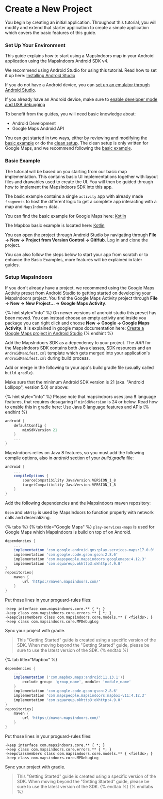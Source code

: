 # Create a New Project

You begin by creating an initial application. Throughout this tutorial, you will modify and extend that starter application to create a simple application which covers the basic features of this guide.

### Set Up Your Environment[​](https://docs.mapsindoors.com/getting-started/android/v4/new-project#set-up-your-environment) <a href="#set-up-your-environment" id="set-up-your-environment"></a>

This guide explains how to start using a MapsIndoors map in your Android application using the MapsIndoors Android SDK v4.

We recommend using Android Studio for using this tutorial. Read how to set it up here: [Installing Android Studio](https://developer.android.com/studio/install)

If you do not have a Android device, you can [set up an emulator through Android Studio](https://developer.android.com/studio/run/emulator).

If you already have an Android device, make sure to [enable developer mode and USB debugging](https://developer.android.com/studio/debug/dev-options#enable)

To benefit from the guides, you will need basic knowledge about:

* Android Development
* Google Maps Android API

You can get started in two ways, either by reviewing and modifying the [basic example](https://github.com/MapsPeople/MapsIndoors-Android-Examples/tree/main/Google\_Maps/mapsindoorsgettingstartedbasickotlin) or do the [clean setup](https://docs.mapsindoors.com/getting-started/android/v4/new-project#setup-mapsindoors). The clean setup is only written for Google Maps, and we recommend following the [basic example](https://github.com/MapsPeople/MapsIndoors-Android-Examples/tree/main/Google\_Maps/mapsindoorsgettingstartedbasickotlin).

### Basic Example[​](https://docs.mapsindoors.com/getting-started/android/v4/new-project#basic-example) <a href="#basic-example" id="basic-example"></a>

The tutorial will be based on you starting from our basic map implementation. This contains basic UI implementations together with layout files and drawables used to create the UI. You will then be guided through how to implement the MapsIndoors SDK into this app.

The basic example contains a single `activity` app with already made `fragments` to host the different logic to get a complete app interacting with a map and `MapsIndoors` data.

You can find the basic example for Google Maps here: [Kotlin](https://github.com/MapsPeople/MapsIndoors-Android-Examples/tree/main/Google\_Maps/mapsindoorsgettingstartedbasickotlin)

The Mapbox basic example is located here: [Kotlin](https://github.com/MapsPeople/MapsIndoors-Android-Examples/tree/main/MapBox/mapsindoorsgettingstartedbasickotlin)

You can open the project through Android Studio by navigating through **File -> New -> Project from Version Control -> GitHub**. Log in and clone the project.

You can also follow the steps below to start your app from scratch or to enhance the Basic Examples, more features will be explained in later guides.

### Setup MapsIndoors[​](https://docs.mapsindoors.com/getting-started/android/v4/new-project#setup-mapsindoors) <a href="#setup-mapsindoors" id="setup-mapsindoors"></a>

If you don't already have a project, we recommend using the Google Maps Activity preset from Android Studio to getting started on developing your MapsIndoors project. You find the Google Maps Activity project through **File -> New -> New Project... -> Google Maps Activity**.

{% hint style="info" %}
On newer versions of android studio this preset has been moved. You can instead choose an empty activity and inside you package you can right click and choose **New -> Google -> Google Maps Activity**. It is explained in google maps documentation here: [Create a Google Maps project in Android Studio](https://developers.google.com/maps/documentation/android-sdk/start#create-project)
{% endhint %}

Add the MapsIndoors SDK as a dependency to your project. The _AAR_ for the MapsIndoors SDK contains both Java classes, SDK resources and an `AndroidManifest.xml` template which gets merged into your application's `AndroidManifest.xml` during build process.

Add or merge in the following to your app's build gradle file (usually called `build.gradle`).

Make sure that the minimum Android SDK version is 21 (aka. "Android Lollipop", version 5.0) or above:

{% hint style="info" %}
Please note that mapsindoors uses java 8 language features, that requires desugaring if `minSdkVersion` is 24 or below. Read how to enable this in gradle here: [Use Java 8 language features and APIs](https://developer.android.com/studio/write/java8-support)
{% endhint %}

```gradle
android {
    defaultConfig {
        minSdkVersion 21
    }
    ...
}
```

MapsIndoors relies on Java 8 features, so you must add the following compile options, also in _android_ section of your _build.gradle_ file:

```gradle
android {
    ...
    compileOptions {
        sourceCompatibility JavaVersion.VERSION_1_8
        targetCompatibility JavaVersion.VERSION_1_8
    }
}
```

Add the following dependencies and the MapsIndoors maven repository:

`Gson` and `okhttp` is used by MapsIndoors to function properly with network calls and deserializing.

{% tabs %}
{% tab title="Google Maps" %}
`play-services-maps` is used for Google Maps which MapsIndoors is build on top of on Android.

```gradle
dependencies {
    ...
    implementation 'com.google.android.gms:play-services-maps:17.0.0'
    implementation 'com.google.code.gson:gson:2.8.6'
    implementation 'com.mapspeople.mapsindoors:googlemaps:4.12.3'
    implementation 'com.squareup.okhttp3:okhttp:4.9.0'
}
repositories{
    maven {
        url 'https://maven.mapsindoors.com/'
    }
}
```

Put those lines in your proguard-rules files:

```properties
-keep interface com.mapsindoors.core.** { *; }
-keep class com.mapsindoors.core.errors.** { *; }
-keepclassmembers class com.mapsindoors.core.models.** { <fields>; }
-keep class com.mapsindoors.core.MPDebugLog
```

Sync your project with gradle.

> This "Getting Started" guide is created using a specific version of the SDK. When moving beyond the "Getting Started" guide, please be sure to use the latest version of the SDK.
{% endtab %}

{% tab title="Mapbox" %}
```gradle
dependencies {
    ...
    implementation ('com.mapbox.maps:android:11.13.1'){
        exclude group: 'group_name', module: 'module_name'
    }
    implementation 'com.google.code.gson:gson:2.8.6'
    implementation 'com.mapspeople.mapsindoors:mapbox-v11:4.12.3'
    implementation 'com.squareup.okhttp3:okhttp:4.9.0'
}
repositories{
    maven {
        url 'https://maven.mapsindoors.com/'
    }
}
```

Put those lines in your proguard-rules files:

```properties
-keep interface com.mapsindoors.core.** { *; }
-keep class com.mapsindoors.core.errors.** { *; }
-keepclassmembers class com.mapsindoors.core.models.** { <fields>; }
-keep class com.mapsindoors.core.MPDebugLog
```

Sync your project with gradle.

> This "Getting Started" guide is created using a specific version of the SDK. When moving beyond the "Getting Started" guide, please be sure to use the latest version of the SDK.
{% endtab %}
{% endtabs %}
